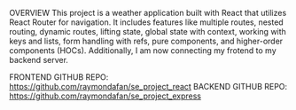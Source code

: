 OVERVIEW
This project is a weather application built with React that utilizes React Router for navigation. It includes features like multiple routes, nested routing, dynamic routes, lifting state, global state with context, working with keys and lists, form handling with refs, pure components, and higher-order components (HOCs). Additionally, I am now connecting my frotend to my backend server.

FRONTEND GITHUB REPO: https://github.com/raymondafan/se_project_react
BACKEND GITHUB REPO: https://github.com/raymondafan/se_project_express